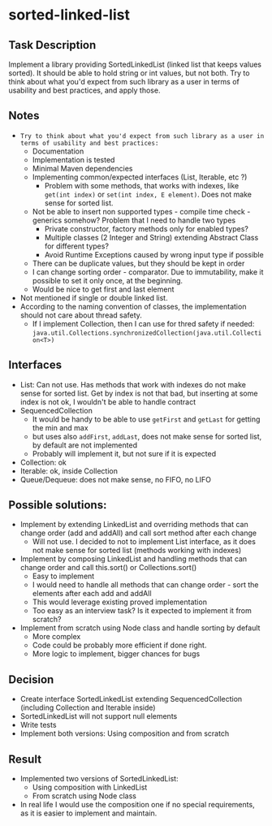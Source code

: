 # sorted-linked-list

## Task Description

Implement a library providing SortedLinkedList
(linked list that keeps values sorted). It should be
able to hold string or int values, but not both. Try to
think about what you'd expect from such library as a
user in terms of usability and best practices, and
apply those.

## Notes

- `Try to think about what you'd expect from such library as a user in terms of usability and best practices:`
    - Documentation
    - Implementation is tested
    - Minimal Maven dependencies
    - Implementing common/expected interfaces (List, Iterable, etc ?)
        - Problem with some methods, that works with indexes, like `get(int index)` or `set(int index, E element)`. Does not make sense for sorted list.
    - Not be able to insert non supported types - compile time check - generics somehow? Problem that I need to handle two types
        - Private constructor, factory methods only for enabled types?
        - Multiple classes (2 Integer and String) extending Abstract Class for different types?
        - Avoid Runtime Exceptions caused by wrong input type if possible
    - There can be duplicate values, but they should be kept in order
    - I can change sorting order - comparator. Due to immutability, make it possible to set it only once, at the beginning.
    - Would be nice to get first and last element
- Not mentioned if single or double linked list.
- According to the naming convention of classes, the implementation should not care about thread safety.
    - If I implement Collection, then I can use for thred safety if needed: `java.util.Collections.synchronizedCollection(java.util.Collection<T>)`

## Interfaces

- List: Can not use. Has methods that work with indexes do not make sense for sorted list. Get by index is not that bad, but inserting at some index is not ok, I wouldn't be able to handle contract
- SequencedCollection
    - It would be handy to be able to use `getFirst` and `getLast` for getting the min and max
    - but uses also `addFirst`, `addLast`, does not make sense for sorted list, by default are not implemented
    - Probably will implement it, but not sure if it is expected
- Collection: ok
- Iterable: ok, inside Collection
- Queue/Dequeue: does not make sense, no FIFO, no LIFO

## Possible solutions:

- Implement by extending LinkedList and overriding methods that can change order (add and addAll) and call sort method after each change
    - Will not use. I decided to not to implement List interface, as it does not make sense for sorted list (methods working with indexes)
- Implement by composing LinkedList and handling methods that can change order and call this.sort() or Collections.sort()
    - Easy to implement
    - I would need to handle all methods that can change order - sort the elements after each add and addAll
    - This would leverage existing proved implementation
    - Too easy as an interview task? Is it expected to implement it from scratch?
- Implement from scratch using Node class and handle sorting by default
    - More complex
    - Code could be probably more efficient if done right.
    - More logic to implement, bigger chances for bugs

## Decision

- Create interface SortedLinkedList extending SequencedCollection (including Collection and Iterable inside)
- SortedLinkedList will not support null elements
- Write tests
- Implement both versions: Using composition and from scratch

## Result

- Implemented two versions of SortedLinkedList:
    - Using composition with LinkedList
    - From scratch using Node class
- In real life I would use the composition one if no special requirements, as it is easier to implement and maintain.